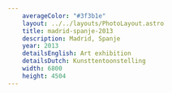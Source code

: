 ```yaml
---
    averageColor: "#3f3b1e"
    layout: ../../layouts/PhotoLayout.astro
    title: madrid-spanje-2013
    description: Madrid, Spanje
    year: 2013
    detailsEnglish: Art exhibition
    detailsDutch: Kunsttentoonstelling
    width: 6800
    height: 4504
---
```

